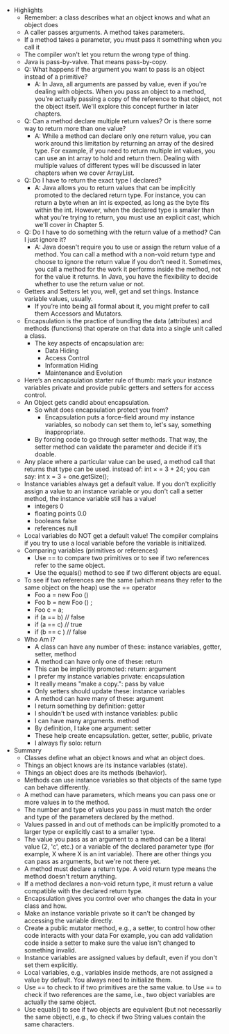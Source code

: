 - Highlights
    - Remember: a class describes what an object knows and what an object does
    - A caller passes arguments. A method takes parameters.
    - If a method takes a parameter, you must pass it something when you call it
    - The compiler won't let you return the wrong type of thing.
    - Java is pass-by-valve. That means pass-by-copy.
    - Q: What happens if the argument you want to pass is an object instead of a primitive?
        - A: In Java, all arguments are passed by value, even if you're dealing with objects. When you pass an object to a method, you're actually passing a copy of the reference to that object, not the object itself. We'll explore this concept further in later chapters.
    - Q: Can a method declare multiple return values? Or is there some way to return more than one value?
        - A: While a method can declare only one return value, you can work around this limitation by returning an array of the desired type. For example, if you need to return multiple int values, you can use an int array to hold and return them. Dealing with multiple values of different types will be discussed in later chapters when we cover ArrayList.
    - Q: Do I have to return the exact type I declared?
        - A: Java allows you to return values that can be implicitly promoted to the declared return type. For instance, you can return a byte when an int is expected, as long as the byte fits within the int. However, when the declared type is smaller than what you're trying to return, you must use an explicit cast, which we'll cover in Chapter 5.
    - Q: Do I have to do something with the return value of a method? Can I just ignore it?
        - A: Java doesn't require you to use or assign the return value of a method. You can call a method with a non-void return type and choose to ignore the return value if you don't need it. Sometimes, you call a method for the work it performs inside the method, not for the value it returns. In Java, you have the flexibility to decide whether to use the return value or not.
    - Getters and Setters let you, well, get and set things. Instance variable values, usually.
        - If you’re into being all formal about it, you might prefer to call them Accessors and Mutators.
    - Encapsulation is the practice of bundling the data (attributes) and methods (functions) that operate on that data into a single unit called a class.
        - The key aspects of encapsulation are:
            - Data Hiding
            - Access Control
            - Information Hiding
            - Maintenance and Evolution
    - Here’s an encapsulation starter rule of thumb: mark your instance variables private and provide public getters and setters for access control.
    - An Object gets candid about encapsulation.
        - So what does encapsulation protect you from?
            - Encapsulation puts a force-field around my instance variables, so nobody can set them to, let's say, something inappropriate.
        - By forcing code to go through setter methods. That way, the setter method can validate the parameter and decide if it’s doable.
    - Any place where a particular value can be used, a method call that returns that type can be used. instead of: int × = 3 + 24; you can say: int x = 3 + one.getSize();
    - Instance variables always get a default value. If you don't explicitly assign a value to an instance variable or you don't call a setter method, the instance variable still has a value!
        - integers 0
        - floating points 0.0
        - booleans false
        - references null
    - Local variables do NOT get a default value! The compiler complains if you try to use a local variable before the variable is initialized.
    - Comparing variables (primitives or references)
        - Use == to compare two primitives or to see if two references refer to the same object.
        - Use the equals() method to see if two different objects are equal.
    - To see if two references are the same (which means they refer to the same object on the heap) use the == operator
        - Foo a = new Foo ()
        - Foo b = new Foo () ;
        - Foo c = a;
        - if (a == b) // false
        - if (a == c) // true
        - if (b == c ) // false
    - Who Am I?
        - A class can have any number of these: instance variables, getter, setter, method
        - A method can have only one of these: return
        - This can be implicitly promoted: return: argument
        - I prefer my instance variables private: encapsulation
        - It really means "make a copy.": pass by value
        - Only setters should update these: instance variables
        - A method can have many of these: argument
        - I return something by definition: getter
        - I shouldn't be used with instance variables: public
        - I can have many arguments. method
        - By definition, I take one argument: setter
        - These help create encapsulation. getter, setter, public, private
        - I always fly solo: return
- Summary
    - Classes define what an object knows and what an object does.
    - Things an object knows are its instance variables (state).
    - Things an object does are its methods (behavior).
    - Methods can use instance variables so that objects of the same type can behave differently.
    - A method can have parameters, which means you can pass one or more values in to the method.
    - The number and type of values you pass in must match the order and type of the parameters declared by the method.
    - Values passed in and out of methods can be implicitly promoted to a larger type or explicitly cast to a smaller type.
    - The value you pass as an argument to a method can be a literal value (2, 'c', etc.) or a variable of the declared parameter type (for example, X where X is an int variable). There are other things you can pass as arguments, but we're not there yet.
    - A method must declare a return type. A void return type means the method doesn't return anything.
    - If a method declares a non-void return type, it must return a value compatible with the declared return type.
    - Encapsulation gives you control over who changes the data in your class and how.
    - Make an instance variable private so it can't be changed by accessing the variable directly.
    - Create a public mutator method, e.g., a setter, to control how other code interacts with your data For example, you can add validation code inside a setter to make sure the value isn't changed to something invalid.
    - Instance variables are assigned values by default, even if you don't set them explicitly.
    - Local variables, e.g., variables inside methods, are not assigned a value by default. You always need to initialize them.
    - Use == to check to if two primitives are the same value. to Use == to check if two references are the same, i.e., two object variables are actually the same object.
    - Use equals() to see if two objects are equivalent (but not necessarily the same object), e.g., to check if two String values contain the same characters.